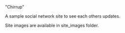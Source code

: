 "Chirrup"

A sample social network site to see each others updates.

Site images are available in site_images folder.